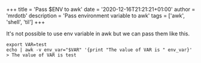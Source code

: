 +++
title = 'Pass $ENV to awk'
date = '2020-12-16T21:21:21+01:00'
author = 'mrdotb'
description = 'Pass environment variable to awk'
tags = ['awk', 'shell', 'til']
+++

It's not possible to use env variable in awk but we can pass them like this.
```
export VAR=test
echo | awk -v env_var="$VAR" '{print "The value of VAR is " env_var}'
> The value of VAR is test
```
